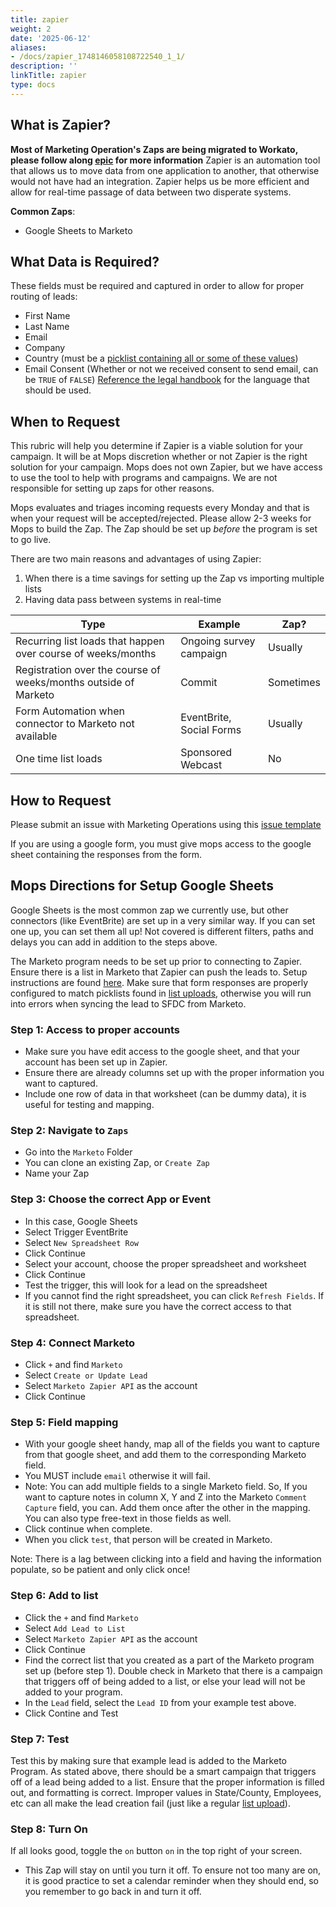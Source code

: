 ```yaml
---
title: zapier
weight: 2
date: '2025-06-12'
aliases:
- /docs/zapier_1748146058108722540_1_1/
description: ''
linkTitle: zapier
type: docs
---
```


## What is Zapier?

**Most of Marketing Operation's Zaps are being migrated to Workato, please follow along [epic](https://gitlab.com/groups/gitlab-com/business-technology/enterprise-apps/-/epics/532) for more information**
Zapier is an automation tool that allows us to move data from one application to another, that otherwise would not have had an integration. Zapier helps us be more efficient and allow for real-time passage of data between two disperate systems.

**Common Zaps**:

* Google Sheets to Marketo

## What Data is Required?

These fields must be required and captured in order to allow for proper routing of leads:

* First Name
* Last Name
* Email
* Company
* Country (must be a [picklist containing all or some of these values](https://docs.google.com/spreadsheets/d/1cV_hI2wAzLxYYDI-NQYF5-FDDPXPXH0VV5qRBUJAQQk/edit?usp=sharing))
* Email Consent (Whether or not we received consent to send email, can be `TRUE` of `FALSE`) [Reference the legal handbook](https://internal.gitlab.com/handbook/legal-and-corporate-affairs/legal-privacy/#marketing-rules-and-consent-language/) for the language that should be used.

## When to Request

This rubric will help you determine if Zapier is a viable solution for your campaign.  It will be at Mops discretion whether or not Zapier is the right solution for your campaign. Mops does not own Zapier, but we have access to use the tool to help with programs and campaigns. We are not responsible for setting up zaps for other reasons.

Mops evaluates and triages incoming requests every Monday and that is when your request will be accepted/rejected. Please allow 2-3 weeks for Mops to build the Zap. The Zap should be set up *before* the program is set to go live.

There are two main reasons and advantages of using Zapier:

1. When there is a time savings for setting up the Zap vs importing multiple lists
1. Having data pass between systems in real-time

|Type|Example|Zap?|
|----|----|-----|
|Recurring list loads that happen over course of weeks/months|Ongoing survey campaign |Usually|
|Registration over the course of weeks/months outside of Marketo|Commit|Sometimes|
|Form Automation when connector to Marketo not available|EventBrite, Social Forms|Usually|
|One time list loads |Sponsored Webcast                        |No|

## How to Request

Please submit an issue with Marketing Operations using this [issue template](https://gitlab.com/gitlab-com/marketing/marketing-operations/-/blob/master/.gitlab/issue_templates/zapier_connection_request.md)

If you are using a google form, you must give mops access to the google sheet containing the responses from the form.

## Mops Directions for Setup Google Sheets

Google Sheets is the most common zap we currently use, but other connectors (like EventBrite) are set up in a very similar way. If you can set one up, you can set them all up! Not covered is different filters, paths and delays you can add in addition to the steps above.

The Marketo program needs to be set up prior to connecting to Zapier. Ensure there is a list in Marketo that Zapier can push the leads to. Setup instructions are found [here](/handbook/marketing/marketing-operations/). Make sure that form responses are properly configured to match picklists found in [list uploads](/handbook/marketing/marketing-operations/list-import/), otherwise you will run into errors when syncing the lead to SFDC from Marketo.

### Step 1:  Access to proper accounts

* Make sure you have edit access to the google sheet, and that your account has been set up in Zapier.
* Ensure there are already columns set up with the proper information you want to captured.
* Include one row of data in that worksheet (can be dummy data), it is useful for testing and mapping.

### Step 2: Navigate to `Zaps`

* Go into the `Marketo` Folder
* You can clone an existing Zap, or `Create Zap`
* Name your Zap

### Step 3: Choose the correct App or Event

* In this case, Google Sheets
* Select Trigger EventBrite
* Select `New Spreadsheet Row`
* Click Continue
* Select your account, choose the proper spreadsheet and worksheet
* Click Continue
* Test the trigger, this will look for a lead on the spreadsheet
* If you cannot find the right spreadsheet, you can click `Refresh Fields`. If it is still not there, make sure you have the correct access to that spreadsheet.

### Step 4: Connect Marketo

* Click `+` and find `Marketo`
* Select `Create or Update Lead`
* Select `Marketo Zapier API` as the account
* Click Continue

### Step 5: Field mapping

* With your google sheet handy, map all of the fields you want to capture from that google sheet, and add them to the corresponding Marketo field.
* You MUST include `email` otherwise it will fail.
* Note: You can add multiple fields to a single Marketo field. So, If you want to capture notes in column X, Y and Z into the Marketo `Comment Capture` field, you can. Add them once after the other in the mapping. You can also type free-text in those fields as well.
* Click continue when complete.
* When you click `test`, that person will be created in Marketo.

Note: There is a lag between clicking into a field and having the information populate, so be patient and only click once!

### Step 6: Add to list

* Click the `+` and find `Marketo`
* Select `Add Lead to List`
* Select `Marketo Zapier API` as the account
* Click Continue
* Find the correct list that you created as a part of the Marketo program set up (before step 1). Double check in Marketo that there is a campaign that triggers off of being added to a list, or else your lead will not be added to your program.
* In the `Lead` field, select the `Lead ID` from your example test above.
* Click Contine and Test

### Step 7: Test

Test this by making sure that example lead is added to the Marketo Program. As stated above, there should be a smart campaign that triggers off of a lead being added to a list. Ensure that the proper information is filled out, and formatting is correct. Improper values in State/County, Employees, etc can all make the lead creation fail (just like a regular [list upload](/handbook/marketing/marketing-operations/list-import/)).

### Step 8: Turn On

If all looks good, toggle the `on` button `on` in the top right of your screen.

* This Zap will stay on until you turn it off. To ensure not too many are on, it is good practice to set a calendar reminder when they should end, so you remember to go back in and turn it off.
